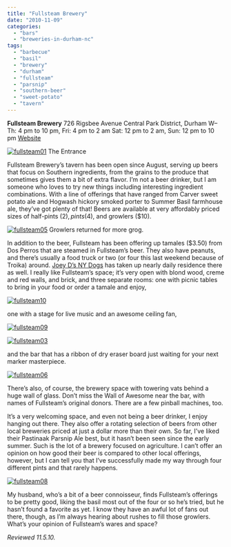 ```yaml
---
title: "Fullsteam Brewery"
date: "2010-11-09"
categories:
  - "bars"
  - "breweries-in-durham-nc"
tags:
  - "barbecue"
  - "basil"
  - "brewery"
  - "durham"
  - "fullsteam"
  - "parsnip"
  - "southern-beer"
  - "sweet-potato"
  - "tavern"
---
```


**Fullsteam Brewery** 726 Rigsbee Avenue Central Park District, Durham W–Th: 4 pm to 10 pm, Fri: 4 pm to 2 am Sat: 12 pm to 2 am, Sun: 12 pm to 10 pm [Website](http://www.fullsteam.ag/)




<div class="caption">

[![](http://s3.amazonaws.com/thegourmez-wpmedia/2010/11/fullsteam01.jpg "fullsteam01")](http://s3.amazonaws.com/thegourmez-wpmedia/2010/11/fullsteam01.jpg) The Entrance</div>


Fullsteam Brewery’s tavern has been open since August, serving up beers that focus on Southern ingredients, from the grains to the produce that sometimes gives them a bit of extra flavor. I’m not a beer drinker, but I am someone who loves to try new things including interesting ingredient combinations. With a line of offerings that have ranged from Carver sweet potato ale and Hogwash hickory smoked porter to Summer Basil farmhouse ale, they’ve got plenty of that! Beers are available at very affordably priced sizes of half-pints ($2), pints ($4), and growlers ($10).




<div class="caption">

[![](http://s3.amazonaws.com/thegourmez-wpmedia/2010/11/fullsteam05.jpg "fullsteam05")](http://s3.amazonaws.com/thegourmez-wpmedia/2010/11/fullsteam05.jpg) Growlers returned for more grog.</div>


In addition to the beer, Fullsteam has been offering up tamales ($3.50) from Dos Perros that are steamed in Fullsteam’s beer. They also have peanuts, and there’s usually a food truck or two (or four this last weekend because of Troika) around. [Joey D’s NY Dogs](http://www.thegourmez.com/?p=1603) has taken up nearly daily residence there as well. I really like Fullsteam’s space; it’s very open with blond wood, creme and red walls, and brick, and three separate rooms: one with picnic tables to bring in your food or order a tamale and enjoy,

[![](http://s3.amazonaws.com/thegourmez-wpmedia/2010/11/fullsteam10.jpg "fullsteam10")](http://s3.amazonaws.com/thegourmez-wpmedia/2010/11/fullsteam10.jpg)

one with a stage for live music and an awesome ceiling fan,

[![](http://s3.amazonaws.com/thegourmez-wpmedia/2010/11/fullsteam09.jpg "fullsteam09")](http://s3.amazonaws.com/thegourmez-wpmedia/2010/11/fullsteam09.jpg)

[![](http://s3.amazonaws.com/thegourmez-wpmedia/2010/11/fullsteam03.jpg "fullsteam03")](http://s3.amazonaws.com/thegourmez-wpmedia/2010/11/fullsteam03.jpg)

and the bar that has a ribbon of dry eraser board just waiting for your next marker masterpiece.

[![](http://s3.amazonaws.com/thegourmez-wpmedia/2010/11/fullsteam06.jpg "fullsteam06")](http://s3.amazonaws.com/thegourmez-wpmedia/2010/11/fullsteam06.jpg)

There’s also, of course, the brewery space with towering vats behind a huge wall of glass. Don’t miss the Wall of Awesome near the bar, with names of Fullsteam’s original donors. There are a few pinball machines, too.

It’s a very welcoming space, and even not being a beer drinker, I enjoy hanging out there. They also offer a rotating selection of beers from other local breweries priced at just a dollar more than their own. So far, I’ve liked their Pastinaak Parsnip Ale best, but it hasn’t been seen since the early summer. Such is the lot of a brewery focused on agriculture. I can’t offer an opinion on how good their beer is compared to other local offerings, however, but I can tell you that I’ve successfully made my way through four different pints and that rarely happens.

[![](http://s3.amazonaws.com/thegourmez-wpmedia/2010/11/fullsteam08.jpg "fullsteam08")](http://s3.amazonaws.com/thegourmez-wpmedia/2010/11/fullsteam08.jpg)

My husband, who’s a bit of a beer connoisseur, finds Fullsteam’s offerings to be pretty good, liking the basil most out of the four or so he’s tried, but he hasn’t found a favorite as yet. I know they have an awful lot of fans out there, though, as I’m always hearing about rushes to fill those growlers. What’s your opinion of Fullsteam’s wares and space?

_Reviewed 11.5.10._

